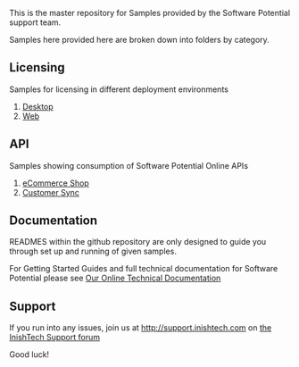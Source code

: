 This is the master repository for Samples provided by the Software Potential support team.

Samples here provided here are broken down into folders by category. 

## Licensing
Samples for licensing in different deployment environments

1. [Desktop](https://github.com/SoftwarePotential/samples/tree/master/Licensing/Desktop)
2. [Web](https://github.com/SoftwarePotential/samples/tree/master/Licensing/Web)

## API
Samples showing consumption of Software Potential Online APIs

1. [eCommerce Shop](https://github.com/SoftwarePotential/samples/tree/master/Api/eCommerce/Shop)
2. [Customer Sync](https://github.com/SoftwarePotential/samples/tree/master/Api/Customer/Sync)

## Documentation
READMES within the github repository are only designed to guide you through set up and running of given samples.

For Getting Started Guides and full technical documentation for Software Potential please see [Our Online Technical Documentation](http://docs.softwarepotential.com) 

## Support
If you run into any issues, join us at http://support.inishtech.com on [the InishTech Support forum](http://www.inishtech.com/Support/Forum.aspx)

Good luck!
